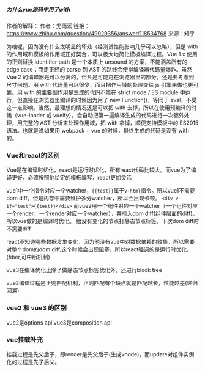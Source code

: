 ##### 为什么vue源码中用了with
作者的解释：
作者：尤雨溪
链接：https://www.zhihu.com/question/49929356/answer/118534768
来源：知乎


为啥呢，因为没有什么太明显的坏处（经测试性能影响几乎可以忽略），但是 with 的作用域和模板的作用域正好契合，可以极大地简化模板编译过程。Vue 1.x 使用的正则替换 identifier path 是一个本质上 unsound 的方案，不能涵盖所有的 edge case；而走正经的 parse 到 AST 的路线会使得编译器代码量爆炸。虽然 Vue 2 的编译器是可以分离的，但凡是可能跑在浏览器里的部分，还是要考虑到尺寸问题。用 with 代码量可以很少，而且把作用域的处理交给 js 引擎来做也更可靠。用 with 的主要副作用是生成的代码不能在 strict mode / ES module 中运行，但直接在浏览器里编译的时候因为用了 new Function()，等同于 eval，不受这一点影响。当然，最理想的情况还是可以把 with 去掉，所以在使用预编译的时候（vue-loader 或 vueify），会自动把第一遍编译生成的代码进行一次额外处理，用完整的 AST 分析来处理作用域，把 with 拿掉，顺便支持模板中的 ES2015 语法。也就是说如果用 webpack + vue 的时候，最终生成的代码是没有 with 的。



### Vue和react的区别

Vue是在编译时优化，react是运行时优化，所有react代码比较大。而vue为了编译更好，必须按照他给定的模板编写，react更加灵活





vue1中一个指令对应一个watcher，```{{test}}```属于```v-html```指令。所以vue1不需要dom diff，但是内存中需要维护多分watcher，所以会出现卡顿。
```<div v-if="test">{{test}}</div>```
而vue2用一个组件对应一个watcher（一个组件对应一个render，一个render对应一个watcher），并引入dom diff(组件层面的diff)。所以vue做的是编译时优化。 给没有变化的节点打静态节点标签，下次dom diff时不需要diff

react不知道哪些数据发生变化，因为他没有vue中对数据依赖的收集，所以需要对整个dom的dom diff,这个时候会出现阻塞，所以react强调的是运行时优化。(fiber,可中断机制)



vue3在编译优化上除了做静态节点标签优化外，还进行block tree


vue2编译过程是正则匹配机制，正则匹配有个缺点就是匹配越长，性能越差(递归回溯)


### vue2 和 vue3 的区别
vue2是options api
vue3是composition api
### vue挂载补充

挂载过程是先父后子，即render是先父后子(生成vnode)，而update对组件实例化的过程是先子后父。
